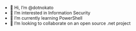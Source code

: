 - 👋 Hi, I’m @dotnokato
- 👀 I’m interested in Information Security
- 🌱 I’m currently learning PowerShell
- 💞️ I’m looking to collaborate on an open source .net project 

<!---
dotnokato/dotnokato is a ✨ special ✨ repository because its `README.md` (this file) appears on your GitHub profile.
You can click the Preview link to take a look at your changes.
--->
